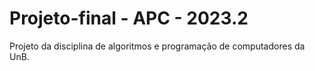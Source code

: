 # Projeto-final - APC - 2023.2
Projeto da disciplina de algoritmos e programação de computadores da UnB.
